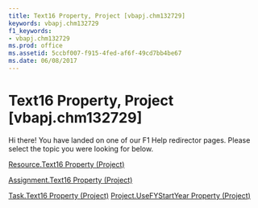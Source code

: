 ```yaml
---
title: Text16 Property, Project [vbapj.chm132729]
keywords: vbapj.chm132729
f1_keywords:
- vbapj.chm132729
ms.prod: office
ms.assetid: 5ccbf007-f915-4fed-af6f-49cd7bb4be67
ms.date: 06/08/2017
---
```



# Text16 Property, Project [vbapj.chm132729]

Hi there! You have landed on one of our F1 Help redirector pages. Please select the topic you were looking for below.

[Resource.Text16 Property (Project)](http://msdn.microsoft.com/library/1abdcfb0-b34b-b52d-7dbb-2580b99c9e10%28Office.15%29.aspx)

[Assignment.Text16 Property (Project)](http://msdn.microsoft.com/library/cd01c1a8-73f9-4fd1-aea4-434256492dbf%28Office.15%29.aspx)

[Task.Text16 Property (Project)](http://msdn.microsoft.com/library/3d817f3f-235f-f226-a9a4-4b2740847d4c%28Office.15%29.aspx)
[Project.UseFYStartYear Property (Project)](http://msdn.microsoft.com/library/9c55bc91-2535-6925-ae9a-8ab5f396b79e%28Office.15%29.aspx)

